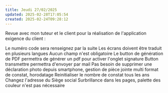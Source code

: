 ```yaml
---
title: Jeudi 27/02/2025
updated: 2025-02-28T17:05:54
created: 2025-02-24T09:28:12
---
```


Revue avec mon tuteur et le client pour la réalisation de l'application exigence du client :

Le numéro code sera renseignez par la suite
Les écrans doivent être traduit en plusieurs langues
Aucun champ n'est obligatoire
Le button de génération de PDF permettra de générer un pdf pour activer l'onglet signature
Button transmettre permettra d'envoyer par mail
Pas besoin de supprimer une déclaration
photo depuis smartphone, gestion de pièce jointe multi
format de constat, horodatage
Reinitialiser le nombre de constat tous les ans
Changez l'adresse du Siège social
Surbrillance dans les pages, palette des couleur n'est pas nécessaire

